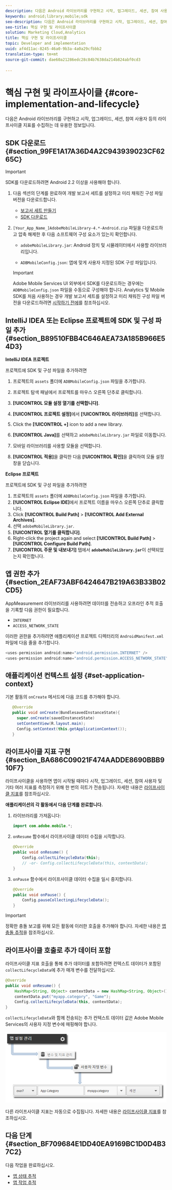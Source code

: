 ```yaml
---
description: 다음은 Android 라이브러리를 구현하고 시작, 업그레이드, 세션, 참여 사용자 등의 라이프사이클 지표를 수집하는 데 유용한 정보입니다.
keywords: android;library;mobile;sdk
seo-description: 다음은 Android 라이브러리를 구현하고 시작, 업그레이드, 세션, 참여 사용자 등의 라이프사이클 지표를 수집하는 데 유용한 정보입니다.
seo-title: 핵심 구현 및 라이프사이클
solution: Marketing Cloud,Analytics
title: 핵심 구현 및 라이프사이클
topic: Developer and implementation
uuid: af4d11ac-8245-46a0-9b3a-4a0a29cfbbb2
translation-type: tm+mt
source-git-commit: dae60a21286edc28c84b7638da214b824abf0cd3

---
```



# 핵심 구현 및 라이프사이클 {#core-implementation-and-lifecycle}

다음은 Android 라이브러리를 구현하고 시작, 업그레이드, 세션, 참여 사용자 등의 라이프사이클 지표를 수집하는 데 유용한 정보입니다.

## SDK 다운로드 {#section_99FE1A17A36D4A2C943939023CF6265C}

>[!IMPORTANT]
>
>SDK를 다운로드하려면 Android 2.2 이상을 사용해야 합니다.

1. 다음 섹션의 단계를 완료하여 개발 보고서 세트를 설정하고 미리 채워진 구성 파일 버전을 다운로드합니다.

   * [보고서 세트 만들기](/help/android/getting-started/requirements.md)
   * [SDK 다운로드](/help/android/getting-started/requirements.md)

1. `[Your_App_Name_]AdobeMobileLibrary-4.*-Android.zip` 파일을 다운로드하고 압축 해제한 후 다음 소프트웨어 구성 요소가 있는지 확인합니다. 

   * `adobeMobileLibrary.jar`: Android 장치 및 시뮬레이터에서 사용할 라이브러리입니다.

   * `ADBMobileConfig.json`: 앱에 맞게 사용자 지정된 SDK 구성 파일입니다.
   >[!IMPORTANT]
   >
   >Adobe Mobile Services UI 외부에서 SDK를 다운로드하는 경우에는 `ADBMobileConfig.json` 파일을 수동으로 구성해야 합니다. Analytics 및 Mobile SDK를 처음 사용하는 경우 개발 보고서 세트를 설정하고 미리 채워진 구성 파일 버전을 다운로드하려면 [시작하기 전에](/help/android/getting-started/requirements.md)를 참조하십시오.

## IntelliJ IDEA 또는 Eclipse 프로젝트에 SDK 및 구성 파일 추가 {#section_B89510FBB4C646AEA73A185B966E54D3}

**IntelliJ IDEA 프로젝트**

프로젝트에 SDK 및 구성 파일을 추가하려면

1. 프로젝트의 `assets` 폴더에 `ADBMobileConfig.json` 파일을 추가합니다.

1. 프로젝트 탐색 패널에서 프로젝트를 마우스 오른쪽 단추로 클릭합니다.
1. **[!UICONTROL 모듈 설정 열기를 선택합니다]**.
1. **[!UICONTROL 프로젝트 설정]**&#x200B;에서 **[!UICONTROL 라이브러리]**&#x200B;를 선택합니다.
1. Click the **[!UICONTROL +]** icon to add a new library.
1. **[!UICONTROL Java]**&#x200B;를 선택하고 `adobeMobileLibrary.jar` 파일로 이동합니다.
1. 모바일 라이브러리를 사용할 모듈을 선택합니다.
1. **[!UICONTROL 적용]**&#x200B;을 클릭한 다음 **[!UICONTROL 확인]**&#x200B;을 클릭하여 모듈 설정 창을 닫습니다.

**Eclipse 프로젝트**

프로젝트에 SDK 및 구성 파일을 추가하려면

1. 프로젝트의 `assets` 폴더에 `ADBMobileConfig.json` 파일을 추가합니다.
1. **[!UICONTROL Eclipse IDE]**&#x200B;에서 프로젝트 이름을 마우스 오른쪽 단추로 클릭합니다.
1. Click  **[!UICONTROL Build Path]** > **[!UICONTROL Add External Archives]**.
1. 선택 `adobeMobileLibrary.jar`.
1. **[!UICONTROL 열기를 클릭합니다]**.
1. Right-click the project again and select **[!UICONTROL Build Path]** > **[!UICONTROL Configure Build Path]**.
1. **[!UICONTROL 주문 및 내보내기]** 탭에서 **`adobeMobileLibrary.jar`**&#x200B;이 선택되었는지 확인합니다.

## 앱 권한 추가 {#section_2EAF73ABF6424647B219A63B33B02CD5}

AppMeasurement 라이브러리를 사용하려면 데이터를 전송하고 오프라인 추적 호출을 기록할 다음 권한이 필요합니다.

* `INTERNET`
* `ACCESS_NETWORK_STATE`

이러한 권한을 추가하려면 애플리케이션 프로젝트 디렉터리의 `AndroidManifest.xml` 파일에 다음 줄을 추가합니다.

```java
<uses-permission android:name="android.permission.INTERNET" /> 
<uses-permission android:name="android.permission.ACCESS_NETWORK_STATE" />
```

## 애플리케이션 컨텍스트 설정 {#set-application-context}

기본 활동의 `onCreate` 메서드에 다음 코드를 추가해야 합니다.

```java
   @Override
   public void onCreate(BundlesavedInstanceState){
     super.onCreate(savedInstanceState)
     setContentView(R.layout.main);
     Config.setContext(this.getApplicationContext());
   }
```

## 라이프사이클 지표 구현 {#section_BA686C09021F474AADDE8690BBB910F7}

라이프사이클을 사용하면 앱이 시작될 때마다 시작, 업그레이드, 세션, 참여 사용자 및 기타 여러 지표를 측정하기 위해 한 번의 히트가 전송됩니다. 자세한 내용은 [라이프사이클 지표](/help/android/metrics.md)를 참조하십시오.

**애플리케이션의 각 활동에서 다음 단계를 완료합니다.**

1. 라이브러리를 가져옵니다:

   ```java
   import com.adobe.mobile.*;
   ```

1. `onResume` 함수에서 라이프사이클 데이터 수집을 시작합니다.

   ```java
   @Override 
   public void onResume() { 
       Config.collectLifecycleData(this); 
       // -or- Config.collectLifecycleData(this, contextData); 
   }
   ```

1. `onPause` 함수에서 라이프사이클 데이터 수집을 일시 중지합니다.

   ```java
   @Override 
   public void onPause() { 
       Config.pauseCollectingLifecycleData(); 
   }
   ```

>[!IMPORTANT]
>
>정확한 충돌 보고를 위해 모든 활동에 이러한 호출을 추가해야 합니다. 자세한 내용은 [앱 충돌 추적](/help/android/analytics-main/crashes.md)을 참조하십시오.

## 라이프사이클 호출로 추가 데이터 포함

라이프사이클 지표 호출을 통해 추가 데이터를 포함하려면 컨텍스트 데이터가 포함된 `collectLifecycleData`에 추가 매개 변수를 전달하십시오.

```java
@Override 
public void onResume() {
    HashMap<String, Object> contextData = new HashMap<String, Object>(); 
    contextData.put("myapp.category", "Game"); 
    Config.collectLifecycleData(this, contextData); 
}
```

`collectLifecycleData`와 함께 전송되는 추가 컨텍스트 데이터 값은 Adobe Mobile Services의 사용자 지정 변수에 매핑해야 합니다.

![](assets/map-variable-lifecycle.png)

다른 라이프사이클 지표는 자동으로 수집됩니다. 자세한 내용은 [라이프사이클 지표](/help/android/metrics.md)를 참조하십시오.

## 다음 단계 {#section_BF709684E1DD40EA9169BC1D0D4B37C2}

다음 작업을 완료하십시오.

* [앱 상태 추적](/help/android/analytics-main/states.md)
* [앱 작업 추적](/help/android/analytics-main/actions.md)

